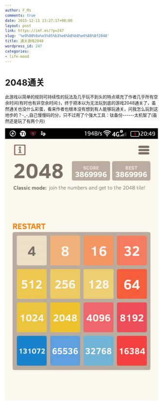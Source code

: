 ```yaml
---
author: F_Ms
comments: true
date: 2015-12-11 13:27:17+00:00
layout: post
link: https://imf.ms/?p=247
slug: '%e9%80%9a%e5%85%b3%e6%b8%b8%e6%88%8f2048'
title: 通关游戏2048
wordpress_id: 247
categories:
- life-mood
---
```


# 2048通关




此游戏以简单的规则可持续性的玩法及几乎玩不到头的特点填充了作者几乎所有空余时间(有时也有非空余时间:)，终于把本以为无法玩到底的游戏2048通关了，虽然通关也没什么彩蛋，看来作者也根本没有想到有人能够玩通关，问我怎么玩到这地步的？-_-,自己慢慢码的分，只不过用了个强大工具：钛备份------太机智了(虽然还是玩了有两个月)


![Screenshot_2015-12-11-20-49-15](/img/post/wp/2015/12/Screenshot_2015-12-11-20-49-15.jpg)
